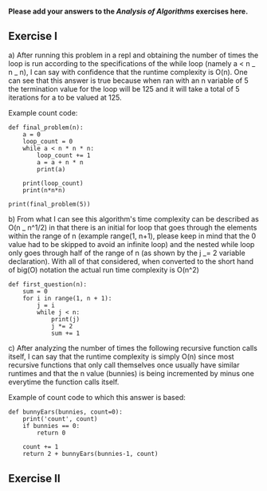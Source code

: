 #### Please add your answers to the **_Analysis of Algorithms_** exercises here.

## Exercise I

a) After running this problem in a repl and obtaining the
number of times the loop is run according to the specifications of the while loop (namely a < n _ n _ n),
I can say with confidence that the runtime complexity is O(n).
One can see that this answer is true because when ran with an n variable of 5 the termination value for the loop will be 125 and it will take a total of 5 iterations for a to be valued at 125.

Example count code:

```
def final_problem(n):
	a = 0
	loop_count = 0
	while a < n * n * n:
		loop_count += 1
		a = a + n * n
		print(a)

	print(loop_count)
	print(n*n*n)

print(final_problem(5))
```

b) From what I can see this algorithm's time complexity can be described as O(n _ n^1/2) in that there is an initial for loop that goes through the elements within the
range of n (example range(1, n+1), please keep in mind that the 0 value had to be
skipped to avoid an infinite loop) and the nested while loop only goes through half
of the range of n (as shown by the j _= 2 variable declaration). With all of that considered, when converted to the short hand of big(O) notation the actual run time complexity is O(n^2)

```
def first_question(n):
	sum = 0
	for i in range(1, n + 1):
		j = i
		while j < n:
			print(j)
			j *= 2
			sum += 1

```

c) After analyzing the number of times the following recursive function calls itself, I can say that the runtime complexity is simply O(n) since most recursive functions that only call themselves once usually have similar runtimes and that the n value (bunnies) is being incremented by minus one everytime the function calls itself.

Example of count code to which this answer is based:

```
def bunnyEars(bunnies, count=0):
	print('count', count)
	if bunnies == 0:
		return 0

	count += 1
	return 2 + bunnyEars(bunnies-1, count)
```

## Exercise II
